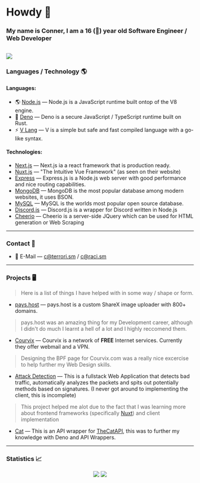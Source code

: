 # Howdy 👋
### My name is Conner, I am a 16 (🎉) year old Software Engineer / Web Developer
![](https://komarev.com/ghpvc/?username=connuh&color=blueviolet)
---
### Languages / Technology 🌎
#### Languages:
- 🌎 [Node.js](https://nodejs.org) — Node.js is a JavaScript runtime built ontop of the V8 engine.
- 🦕 [Deno](https://deno.land) — Deno is a secure JavaScript / TypeScript runtime built on Rust.
- ⚡ [V Lang](https://vlang.io) — V is a simple but safe and fast compiled language with a go-like syntax.
#### Technologies: 
- [Next.js](https://nextjs.org) — Next.js ia a react framework that is production ready.
- [Nuxt.js](https://nuxtjs.org) — "The Intuitive Vue Framework" (as seen on their website)
- [Express](https://expressjs.com) — Express.js is a Node.js web server with good performance and nice routing capabilities.
- [MongoDB](https://www.mongodb.com) — MongoDB is the most popular database among modern websites, it uses BSON.
- [MySQL](https://www.mysql.com) — MySQL is the worlds most popular open source database.
- [Discord.js](https://discord.js.org) — Discord.js is a wrapper for Discord written in Node.js
- [Cheerio](https://github.com/cheeriojs/cheerio) — Cheerio is a server-side JQuery which can be used for HTML generation or Web Scraping
---
### Contact 📧
- 📧 E-Mail — c@terrori.sm / c@raci.sm
---
### Projects 🖥️
> Here is a list of things I have helped with in some way / shape or form.

- [pays.host](https://pays.host) — pays.host is a custom ShareX image uploader with 800+ domains.
> pays.host was an amazing thing for my Development career, although I didn't do much I learnt a hell of a lot and I highly reccomend them.
- [Courvix](https://courvix.com/bpf.php) — Courvix is a network of <strong>FREE</strong> Internet services. Currently they offer webmail and a VPN.
> Designing the BPF page for Courvix.com was a really nice excercise to help further my Web Design skills. 
- [Attack Detection](https://github.com/connuh/attack-detection) — This is a fullstack Web Application that detects bad traffic, automatically analyzes the packets and spits out potentially methods based on signatures. (I never got around to implementing the client, this is incomplete)
> This project helped me alot due to the fact that I was learning more about frontend frameworks (specifically [Nuxt](https://nuxtjs.org)) and client implementation
- [Cat](https://github.com/connuh/cat) — This is an API wrapper for [TheCatAPI](https://thecatapi.com), this was to further my knowledge with Deno and API Wrappers.
---
### Statistics 📈
<p align="center">
  <img src ="https://github-readme-stats.vercel.app/api?username=connuh&show_icons=true&count_private=true&theme=default&hide_border=true&hide=issues,contribs&include_all_commits=true">
  <img src ="https://github-readme-stats.vercel.app/api/top-langs/?username=connuh&layout=compact&hide_border=true&langs_count=10">
</p>
